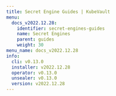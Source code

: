 ```yaml
---
title: Secret Engine Guides | KubeVault
menu:
  docs_v2022.12.28:
    identifier: secret-engines-guides
    name: Secret Engines
    parent: guides
    weight: 30
menu_name: docs_v2022.12.28
info:
  cli: v0.13.0
  installer: v2022.12.28
  operator: v0.13.0
  unsealer: v0.13.0
  version: v2022.12.28
---
```


